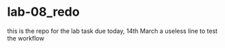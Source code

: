 # lab-08_redo
this is the repo for the lab task due today, 14th March
a useless line to test the workflow
